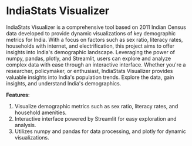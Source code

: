 # IndiaStats Visualizer
IndiaStats Visualizer is a comprehensive tool based on 2011 Indian Census data developed to provide dynamic visualizations of key demographic metrics for India. With a focus on factors such as sex ratio, literacy rates, households with internet, and electrification, this project aims to offer insights into India's demographic landscape. Leveraging the power of numpy, pandas, plotly, and Streamlit, users can explore and analyze complex data with ease through an interactive interface. Whether you're a researcher, policymaker, or enthusiast, IndiaStats Visualizer provides valuable insights into India's population trends. Explore the data, gain insights, and understand India's demographics.

<b>Features</b>:
1. Visualize demographic metrics such as sex ratio, literacy rates, and household amenities.<Br>
2. Interactive interface powered by Streamlit for easy exploration and analysis.<br>
3. Utilizes numpy and pandas for data processing, and plotly for dynamic visualizations.<Br>
